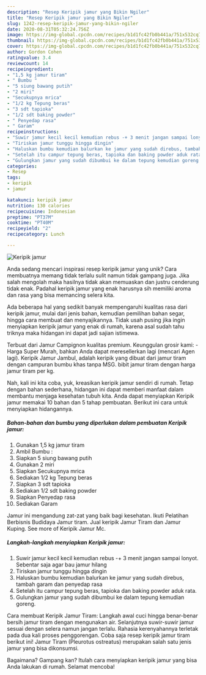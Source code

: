 ```yaml
---
description: "Resep Keripik jamur yang Bikin Ngiler"
title: "Resep Keripik jamur yang Bikin Ngiler"
slug: 1242-resep-keripik-jamur-yang-bikin-ngiler
date: 2020-08-31T05:32:24.756Z
image: https://img-global.cpcdn.com/recipes/b1d1fc42fb0b441a/751x532cq70/keripik-jamur-foto-resep-utama.jpg
thumbnail: https://img-global.cpcdn.com/recipes/b1d1fc42fb0b441a/751x532cq70/keripik-jamur-foto-resep-utama.jpg
cover: https://img-global.cpcdn.com/recipes/b1d1fc42fb0b441a/751x532cq70/keripik-jamur-foto-resep-utama.jpg
author: Gordon Cohen
ratingvalue: 3.4
reviewcount: 14
recipeingredient:
- "1,5 kg jamur tiram"
- " Bumbu "
- "5 siung bawang putih"
- "2 miri"
- "Secukupnya mrica"
- "1/2 kg Tepung beras"
- "3 sdt tapioka"
- "1/2 sdt baking powder"
- " Penyedap rasa"
- " Garam"
recipeinstructions:
- "Suwir jamur kecil kecil kemudian rebus -+ 3 menit jangan sampai lonyot. Sebentar saja agar bau jamur hilang"
- "Tiriskan jamur tunggu hingga dingin"
- "Haluskan bumbu kemudian balurkan ke jamur yang sudah direbus, tambah garam dan penyedap rasa"
- "Setelah itu campur tepung beras, tapioka dan baking powder aduk rata."
- "Gulungkan jamur yang sudah dibumbui ke dalam tepung kemudian goreng."
categories:
- Resep
tags:
- keripik
- jamur

katakunci: keripik jamur 
nutrition: 130 calories
recipecuisine: Indonesian
preptime: "PT37M"
cooktime: "PT40M"
recipeyield: "2"
recipecategory: Lunch

---
```



![Keripik jamur](https://img-global.cpcdn.com/recipes/b1d1fc42fb0b441a/751x532cq70/keripik-jamur-foto-resep-utama.jpg)

Anda sedang mencari inspirasi resep keripik jamur yang unik? Cara membuatnya memang tidak terlalu sulit namun tidak gampang juga. Jika salah mengolah maka hasilnya tidak akan memuaskan dan justru cenderung tidak enak. Padahal keripik jamur yang enak harusnya sih memiliki aroma dan rasa yang bisa memancing selera kita.

Ada beberapa hal yang sedikit banyak mempengaruhi kualitas rasa dari keripik jamur, mulai dari jenis bahan, kemudian pemilihan bahan segar, hingga cara membuat dan menyajikannya. Tidak usah pusing jika ingin menyiapkan keripik jamur yang enak di rumah, karena asal sudah tahu triknya maka hidangan ini dapat jadi sajian istimewa.

Terbuat dari Jamur Campignon kualitas premium. Keunggulan grosir kami: - Harga Super Murah, bahkan Anda dapat meresellerkan lagi (mencari Agen lagi). Keripik Jamur Jambul, adalah keripik yang dibuat dari jamur tiram dengan campuran bumbu khas tanpa MSG. bibit jamur tiram dengan harga jamur tiram per kg.


Nah, kali ini kita coba, yuk, kreasikan keripik jamur sendiri di rumah. Tetap dengan bahan sederhana, hidangan ini dapat memberi manfaat dalam membantu menjaga kesehatan tubuh kita. Anda dapat menyiapkan Keripik jamur memakai 10 bahan dan 5 tahap pembuatan. Berikut ini cara untuk menyiapkan hidangannya.

<!--inarticleads1-->

##### Bahan-bahan dan bumbu yang diperlukan dalam pembuatan Keripik jamur:

1. Gunakan 1,5 kg jamur tiram
1. Ambil  Bumbu :
1. Siapkan 5 siung bawang putih
1. Gunakan 2 miri
1. Siapkan Secukupnya mrica
1. Sediakan 1/2 kg Tepung beras
1. Siapkan 3 sdt tapioka
1. Sediakan 1/2 sdt baking powder
1. Siapkan  Penyedap rasa
1. Sediakan  Garam


Jamur ini mengandung zat-zat yang baik bagi kesehatan. Ikuti Pelatihan Berbisnis Budidaya Jamur tiram. Jual keripik Jamur Tiram dan Jamur Kuping. See more of Keripik Jamur Mc. 

<!--inarticleads2-->

##### Langkah-langkah menyiapkan Keripik jamur:

1. Suwir jamur kecil kecil kemudian rebus -+ 3 menit jangan sampai lonyot. Sebentar saja agar bau jamur hilang
1. Tiriskan jamur tunggu hingga dingin
1. Haluskan bumbu kemudian balurkan ke jamur yang sudah direbus, tambah garam dan penyedap rasa
1. Setelah itu campur tepung beras, tapioka dan baking powder aduk rata.
1. Gulungkan jamur yang sudah dibumbui ke dalam tepung kemudian goreng.


Cara membuat Keripik Jamur Tiram: Langkah awal cuci hingga benar-benar bersih jamur tiram dengan mengunakan air. Selanjutnya suwir-suwir jamur sesuai dengan selera namun jangan terlalu. Rahasia kerenyahannya terletak pada dua kali proses penggorengan. Coba saja resep keripik jamur tiram berikut ini! Jamur Tiram (Pleurotus ostreatus) merupakan salah satu jenis jamur yang bisa dikonsumsi. 

Bagaimana? Gampang kan? Itulah cara menyiapkan keripik jamur yang bisa Anda lakukan di rumah. Selamat mencoba!
